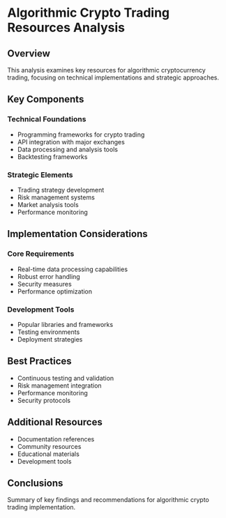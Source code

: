 # Algorithmic Crypto Trading Resources Analysis

## Overview
This analysis examines key resources for algorithmic cryptocurrency trading, focusing on technical implementations and strategic approaches.

## Key Components

### Technical Foundations
- Programming frameworks for crypto trading
- API integration with major exchanges
- Data processing and analysis tools
- Backtesting frameworks

### Strategic Elements
- Trading strategy development
- Risk management systems
- Market analysis tools
- Performance monitoring

## Implementation Considerations

### Core Requirements
- Real-time data processing capabilities
- Robust error handling
- Security measures
- Performance optimization

### Development Tools
- Popular libraries and frameworks
- Testing environments
- Deployment strategies

## Best Practices
- Continuous testing and validation
- Risk management integration
- Performance monitoring
- Security protocols

## Additional Resources
- Documentation references
- Community resources
- Educational materials
- Development tools

## Conclusions
Summary of key findings and recommendations for algorithmic crypto trading implementation.